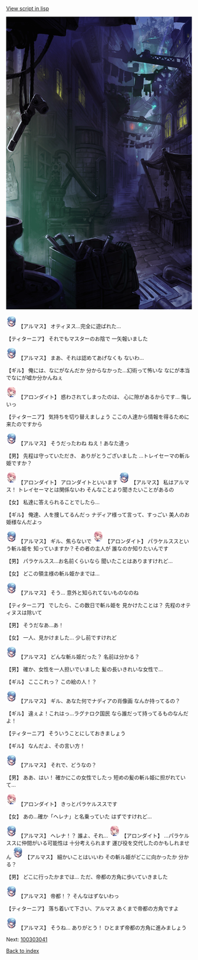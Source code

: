 [View script in lisp](../scripts/100303031.txt)

![201_slum.png](../images/backgrounds/201_slum.png)

<img src="../images/units/3103811.png" alt="3103811.png" height="34"/>
【アルマス】
オティヌス…完全に遊ばれた…

【ティターニア】
それでもマスターのお陰で
一矢報いました

<img src="../images/units/3103811.png" alt="3103811.png" height="34"/>
【アルマス】
まあ、それは認めてあげなくも
ないわ…

【ギル】
俺には、なにがなんだか
分からなかった…幻術って怖いな
なにが本当でなにが嘘か分かんねぇ

<img src="../images/units/3100711.png" alt="3100711.png" height="34"/>
【アロンダイト】
惑わされてしまったのは、
心に隙があるからです…
悔しいっ

【ティターニア】
気持ちを切り替えましょう
ここの人達から情報を得るために
来たのですから

<img src="../images/units/3103811.png" alt="3103811.png" height="34"/>
【アルマス】
そうだったわね
ねえ！あなた達っ

【男】
先程は守っていただき、
ありがとうございました
…トレイセーマの斬ル姫ですか？

<img src="../images/units/3100711.png" alt="3100711.png" height="34"/>
【アロンダイト】
アロンダイトといいます

<img src="../images/units/3103811.png" alt="3103811.png" height="34"/>
【アルマス】
私はアルマス！
トレイセーマとは関係ないわ
そんなことより聞きたいことがあるの

【女】
私達に答えられることでしたら…

【ギル】
俺達、人を捜してるんだっ
ナディア様って言って、すっごい
美人のお姫様なんだよっ

<img src="../images/units/3103811.png" alt="3103811.png" height="34"/>
【アルマス】
ギル、焦らないで

<img src="../images/units/3100711.png" alt="3100711.png" height="34"/>
【アロンダイト】
パラケルススという斬ル姫を
知っていますか？その者の主人が
誰なのか知りたいんです

【男】
パラケルスス…お名前くらいなら
聞いたことはありますけれど…

【女】
どこの領主様の斬ル姫かまでは…

<img src="../images/units/3103811.png" alt="3103811.png" height="34"/>
【アルマス】
そう…
意外と知られてないものなのね

【ティターニア】
でしたら、この数日で斬ル姫を
見かけたことは？
先程のオティヌスは除いて

【男】
そうだなあ…あ！

【女】
一人、見かけました…
少し前ですけれど

<img src="../images/units/3103811.png" alt="3103811.png" height="34"/>
【アルマス】
どんな斬ル姫だった？
名前は分かる？

【男】
確か、女性を一人担いでいました
髪の長いきれいな女性で…

【ギル】
こここれっ？
この絵の人！？

<img src="../images/units/3103811.png" alt="3103811.png" height="34"/>
【アルマス】
ギル、あなた何でナディアの肖像画
なんか持ってるの？

【ギル】
違ぇよ！これはっ…ラグナロク国民
なら誰だって持ってるものなんだよ！

【ティターニア】
そういうことにしておきましょう

【ギル】
なんだよ、その言い方！

<img src="../images/units/3103811.png" alt="3103811.png" height="34"/>
【アルマス】
それで、どうなの？

【男】
ああ、はい！
確かにこの女性でしたっ
短めの髪の斬ル姫に担がれていて…

<img src="../images/units/3100711.png" alt="3100711.png" height="34"/>
【アロンダイト】
きっとパラケルススです

【女】
あの…確か「ヘレナ」と名乗っていた
はずですけれど…

<img src="../images/units/3103811.png" alt="3103811.png" height="34"/>
【アルマス】
ヘレナ！？
誰よ、それ…

<img src="../images/units/3100711.png" alt="3100711.png" height="34"/>
【アロンダイト】
…パラケルススに仲間がいる可能性は
十分考えられます
運び役を交代したのかもしれません

<img src="../images/units/3103811.png" alt="3103811.png" height="34"/>
【アルマス】
細かいことはいいわ
その斬ル姫がどこに向かったか
分かる？

【男】
どこに行ったかまでは…
ただ、帝都の方角に歩いていきました

<img src="../images/units/3103811.png" alt="3103811.png" height="34"/>
【アルマス】
帝都！？
そんなはずないわっ

【ティターニア】
落ち着いて下さい、アルマス
あくまで帝都の方角ですよ

<img src="../images/units/3103811.png" alt="3103811.png" height="34"/>
【アルマス】
そうね…
ありがとう！
ひとまず帝都の方角に進みましょう

Next: [100303041](100303041.md)

[Back to index](index.md)

